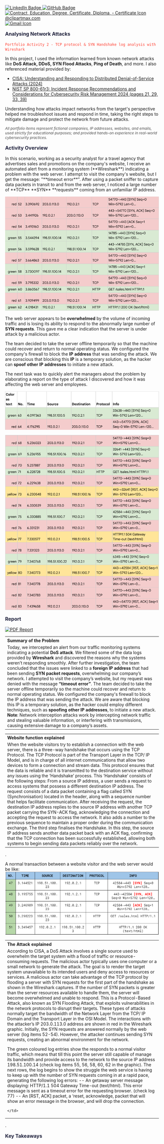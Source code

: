 <a href="https://www.linkedin.com/in/emilio-mardones" target="_blank">
  <img src="https://upload.wikimedia.org/wikipedia/commons/c/ca/LinkedIn_logo_initials.png" alt="LinkedIn Badge" width="24" height="24" />
</a>
<a href="https://ofendor.github.io/portfolio1/" target="_blank">
  <img src="https://upload.wikimedia.org/wikipedia/commons/9/91/Octicons-mark-github.svg" alt="GitHub Badge" width="24" height="24" />
</a>
<a href="https://coursera.org/share/38ab1d68036cb56bc093082ab335d0c1" target="_blank">
  <img src="https://www.clipartmax.com/png/small/219-2198126_contract-education-degree-certificate-diploma-certificate-icon.png" alt="Contract, Education, Degree, Certificate, Diploma, - Certificate Icon @clipartmax.com" width="24" height="24">
</a>
<a href="mailto:random@gmail.com" target="_blank">
  <img src="https://www.clipartmax.com/png/small/31-316827_gmail-icon-gmail-icon.png" alt="Gmail Icon" width="24" height="24">
</a>

<p style="color: #1e203b; font-size: 16px; font-weight: bold;">Analysing Network Attacks</p>

<pre><code style="color: #ff3f31;">Portfolio Activity 2 - TCP protocol & SYN Handshake log analysis with Wireshark</code></pre>

In this project, I used the information learned from known network attacks like **DoS Attack, DDoS, SYN Flood Attacks**, **Ping of Death**, and more. I also referenced material provided by:

- [CISA: Understanding and Responding to Distributed Denial-of-Service Attacks (2024)](https://www.cisa.gov/sites/default/files/2024-03/understanding-and-responding-to-distributed-denial-of-service-attacks_508c.pdf)
- [NIST SP 800-61r3: Incident Response Recommendations and Considerations for Cybersecurity Risk Management 2024 (pages 21, 29, 33, 39)](https://nvlpubs.nist.gov/nistpubs/SpecialPublications/NIST.SP.800-61r3.ipd.pdf)

Understanding how attacks impact networks from the target's perspective helped me troubleshoot issues and respond in time, taking the right steps to mitigate damage and protect the network from future attacks.
  
<p style="font-size: 12px; font-style: italic; color: #4a4a4a;">
  All portfolio items represent fictional companies, IP addresses, websites, and emails, used strictly for educational purposes; and provided hands-on experience in real-world cybersecurity practices.  
</p>

<p style="color: #1e203b; font-size: 16px; font-weight: bold;">Activity Overview</p>
In this scenario, working as a security analyst for a travel agency that advertises sales and promotions on the company's website, I receive an automated alert from a monitoring system (**Wireshark**) indicating a problem with the web server. I attempt to visit the company's website, but I get the message: "**timeout error**". After using a packet sniffer to capture data packets in transit to and from the web server, I noticed a large number of **TCP** **SYN** **requests** coming from an unfamiliar IP address.

![Wireshark Report - SYN Flood Attack](https://raw.githubusercontent.com/Ofendor/Portfolio2-Analysing-Network-Attacks/refs/heads/main/Wireshark%20report%20-%20SyN%20Flood%20Attack.png)

The web server appears to be **overwhelmed** by the volume of incoming traffic and is losing its ability to respond to the abnormally large number of **SYN** **requests**. This gave me a clear indication that the server is under attack by a malicious actor.

The team decided to take the server offline temporarily so that the machine could recover and return to normal operating status. We configured the company's firewall to block the **IP** **address** that was sending the attack. We are conscious that blocking this **IP** is a temporary solution, as the hacker can **spoof** **other** **IP** **addresses** to initiate a new attack.

The next task was to quickly alert the managers about the problem by elaborating a report on the type of attack I discovered and how it was affecting the web server and employees.

![Wireshark Report - SYN Flood Attack part 1](https://raw.githubusercontent.com/Ofendor/Portfolio2-Analysing-Network-Attacks/refs/heads/main/Wireshark%20report%20-%20SyN%20Flood%20Attack%20part%201.png)

![Wireshark Report - SYN Flood Attack part 2](https://raw.githubusercontent.com/Ofendor/Portfolio2-Analysing-Network-Attacks/refs/heads/main/Wireshark%20report%20-%20SyN%20Flood%20Attack%20part%202.png)

<p style="color: #1e203b; font-size: 16px; font-weight: bold;">Report</p>

<a href="https://drive.google.com/file/d/1NFUPLDN4hY7igV8MxEsnM2vxwRaUPtFc/view?usp=sharing" target="_blank">
  <img src="https://www.clipartmax.com/png/small/36-360030_pdf-clipart-free-download-clip-building-materials-symbol-pdf.png" alt="PDF Report" width="24" height="24" />
</a>

<table>
  <tr>
    <th style="text-align:left;"><strong>Summary of the Problem</strong></th>
  </tr>
  <tr>
    <td>Today, we intercepted an alert from our traffic monitoring systems indicating a potential <strong>DoS attack</strong>. 
        We filtered some of the data logs provided by <strong>Wireshark</strong> and discovered the reasons why the systems weren’t responding smoothly. 
        After further investigation, the team concluded that the issues were linked to a <strong>foreign IP address</strong> that had been sending <strong>SYN packet requests</strong>, overwhelming our company’s network. 
        I attempted to visit the company’s website, but my request was denied with the message <strong>“timeout error”</strong>.
        The team decided to take the server offline temporarily so the machine could recover and return to normal operating status. 
        We configured the company's firewall to block the IP address that was sending the attack.
        We are aware that blocking this IP is a temporary solution, as the hacker could employ different techniques, such as <strong>spoofing other IP addresses</strong>, to initiate a new attack.<br>
        <strong>Note</strong>: Network interception attacks work by intercepting network traffic and stealing valuable information, or interfering with transmissions, causing extensive damage to a company’s assets.
    </td>
  </tr>
</table>
<table>
  <tr>
    <th style="text-align:left;"><strong>Website function explained</strong></th>
  </tr>
  <tr>
    <td>When the website visitors try to establish a connection with the web server, there is a three-way handshake that occurs using the TCP Protocol. 
The TCP Protocol is part of the Transport Layer in the TCP/ IP Model, and is in charge of all internet communications that allow two devices to form a connection and stream data. This protocol ensures that the data is reliable and it is transmitted to the destination service without any issues using the ‘Handshake’ process. This ‘Handshake’ consists of the following steps:
From a source IP address, a user sends a request to access systems that possess a different destination IP address. The request consists of a data packet containing a flag called SYN (Synchronisation) located in the header, along with a sequence number that helps facilitate communication.
After receiving the request, the destination IP address replies to the source IP address with another TCP packet carrying the SYN-ACK flag, acknowledging the connection and accepting the request to access the network. It also adds a number to the previous sequence to maintain a proper order during the communication exchange.
The third step finalises the Handshake. In this step, the source IP address sends another data packet back with an ACK flag, confirming that the TCP connection has been successfully established, allowing both systems to begin sending data packets reliably over the network.
    </td>
  </tr>
</table>.

A normal transaction between a website visitor and the web server would be like:
![Normal TCP SYN Traffic](https://raw.githubusercontent.com/Ofendor/Portfolio2-Analysing-Network-Attacks/refs/heads/main/Normal%20TCP%20SYN%20Protocol%20function%20explained.png)

<table>
  <tr>
    <th style="text-align:left;"><strong>The Attack explained</strong></th>
  </tr>
  <tr>
    <td>According to CISA, a DoS Attack involves a single source used to overwhelm the target system with a flood of traffic or resource-consuming requests. The malicious actor typically uses one computer or a small network to generate the attack. The goal is to render the target system unavailable to its intended users and deny access to resources or services.
A malicious actor can take advantage of the TCP protocol by flooding a server with SYN requests for the first part of the handshake as shown in the Wireshark captures. If the number of SYN packets is greater than the server resources available to handle them, the server will become overwhelmed and unable to respond. 
This is a Protocol-Based Attack, also known as SYN Flooding Attack, that exploits vulnerabilities in the network protocols to disrupt their targets. These types of attacks normally target the bandwidth of the Network Layer from the TCP/ IP Domain and the Transport Layer in the OSI Model.
The interactions with the attacker’s IP 203.0.113.0 address are shown in red in the Wireshark graphic. 
Initially, the SYN requests are answered normally by the web server (log items 52-54). However, the attacker continues sending SYN requests, creating an abnormal environment for the network. 

The green coloured log entries show the responds to a normal visitor traffic, which means that till this point the server still capable of manage its bandwidth and provide access to the network to the source IP address 198.51.100.14 (check log items 55, 56, 58, 60, 62 in the graphic).
The next rows, the log begins to show the struggle the web service is having to keep up with the number of SYN requests coming in at a rapid pace, generating the following log errors:
-- An getaway server message displaying: HTTP/1.1 504 Gateway Time-out (text/html). This error message is sent as a timeout error for the requesting browser. (check log 77)
-- An [RST, ACK] packet, a ‘reset, acknowledge, packet that will show an error message in the browser, and will drop the connection. 

    </td>
  </tr>
</table>.

<p style="color: #1e203b; font-size: 16px; font-weight: bold;">Key Takeaways</p>



